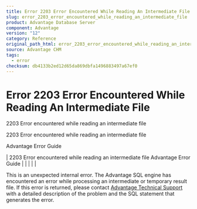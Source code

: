 ```yaml
---
title: Error 2203 Error Encountered While Reading An Intermediate File
slug: error_2203_error_encountered_while_reading_an_intermediate_file
product: Advantage Database Server
component: Advantage
version: "12"
category: Reference
original_path_html: error_2203_error_encountered_while_reading_an_intermediate_file.htm
source: Advantage CHM
tags:
  - error
checksum: db4133b2ed12d65da869dbfa1496883497a67ef0
---
```


# Error 2203 Error Encountered While Reading An Intermediate File

2203 Error encountered while reading an intermediate file

2203 Error encountered while reading an intermediate file

Advantage Error Guide

| 2203 Error encountered while reading an intermediate file  Advantage Error Guide |  |  |  |  |

This is an unexpected internal error. The Advantage SQL engine has encountered an error while processing an intermediate or temporary result file. If this error is returned, please contact [Advantage Technical Support](master_technical_support_u_s__and_canada.md) with a detailed description of the problem and the SQL statement that generates the error.
